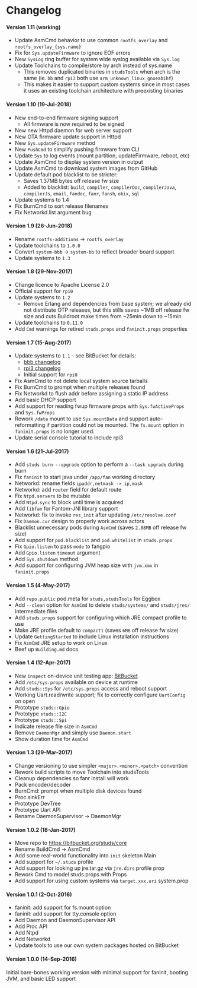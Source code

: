 # Changelog

#### Version 1.11 (working)
* Update AsmCmd behavior to use common `rootfs_overlay` and `rootfs_overlay_{sys.name}`
* Fix for `Sys.updateFirmware` to ignore EOF errors
* New `SysLog` ring buffer for system wide syslog available via `Sys.log`
* Update Toolchains to compile/store by arch instead of sys.name
    - This removes duplicated binaries in `studsTools` when arch is the
      same (ie. `bb` and `rpi3` both use `arm_unknown_linux_gnueabihf`)
    - This makes it easier to support custom systems since in most cases
      it uses an existing toolchain architecture with preexisting binaries

#### Version 1.10 (19-Jul-2018)
* New end-to-end firmware signing support
   - All firmware is now required to be signed
* New new Httpd daemon for web server support
* New OTA firmware update support in Httpd
* New `Sys.updateFirmware` method
* New `PushCmd` to simplify pushing firmware from CLI
* Update `Sys` to log events (mount partition, updateFirmware, reboot, etc)
* Update AsmCmd to display system version in output
* Update AsmCmd to download system images from GitHub
* Update default pod blacklist to be stricter:
   - Saves 1.37MB bytes off release fw size
   - Added to blacklist: `build`, `compiler`, `compilerDoc`, `compilerJava`,
     `compilerJs`, `email`, `fandoc`, `fanr`, `fansh`, `obix`, `sql`
* Update systems to 1.4
* Fix BurnCmd to sort release filenames
* Fix Networkd.list argument bug

#### Version 1.9 (26-Jun-2018)
* Rename `rootfs-additions` -> `rootfs_overlay`
* Update toolchains to `1.0.0`
* Convert `system-bbb` -> `system-bb` to reflect broader board support
* Update systems to `1.3`

#### Version 1.8 (29-Nov-2017)
* Change licence to Apache License 2.0
* Official support for `rpi0`
* Update systems to `1.2`
   - Remove Erlang and dependencies from base system; we already did not
     distribute OTP releases, but this stills saves ~1MB off release fw size
     and cuts Buildroot make times from ~25min down to ~15min
* Update toolchains to `0.11.0`
* Add `Cmd` warnings for retired `studs.props` and `faninit.props` properties

#### Version 1.7 (15-Aug-2017)
[bbb-1.1]:  https://bitbucket.org/studs/system-bbb/src/068f8e086a82a41975d3392b5a361df8747aa84d/changelog.md
[rpi3-1.1]: https://bitbucket.org/studs/system-rpi3/src/9db864004a9a0431f56016b39725abdb55095c0b/changelog.md

* Update systems to `1.1` - see BitBucket for details:
    - [bbb changelog][bbb-1.1]
    - [rpi3 changelog][rpi3-1.1]
    - Initial support for `rpi0`
* Fix AsmCmd to not delete local system source tarballs
* Fix BurnCmd to prompt when multiple releases found
* Fix Networkd to flush addr before assigning a static IP address
* Add basic DHCP support
* Add support for reading fwup firmware props with `Sys.fwActiveProps` and `Sys.fwProps`
* Rework `/data` mount to use `Sys.mountData` and support auto-reformatting if partition
  could not be mounted.  The `fs.mount` option in `faninit.props` is no longer used.
* Update serial console tutorial to include rpi3

#### Version 1.6 (21-Jul-2017)
* Add `studs burn --upgrade` option to perform a `--task upgrade` during burn
* Fix `faninit` to start java under `/app/fan` working directory
* Networkd: rename fields `ipaddr,netmask -> ip,mask`
* Networkd: add `router` field for default route
* Fix `Ntpd.servers` to be mutable
* Add `Ntpd.sync` to block until time is acquired
* Add `libfan` for Fantom-JNI library support
* Networkd: fix to invoke `res_init` after updating `/etc/resolve.conf`
* Fix `Daemon.cur` design to properly work across actors
* Blacklist unnecessary pods during `AsmCmd` (saves `2.88MB` off release fw size)
* Add support for `pod.blacklist` and `pod.whitelist` in `studs.props`
* Fix `Gpio.listen` to pass `mode` to fangpio
* Add `Gpio.listen` `timeout` argument
* Add `Sys.shutdown` method
* Add support for configuring JVM heap size with `jvm.xmx` in `faninit.props`

#### Version 1.5 (4-May-2017)
* Add `repo.public` pod.meta for `studs,studsTools` for Eggbox
* Add `--clean` option for `AsmCmd` to delete `studs/systems/` and `studs/jres/` intermediate files
* Add `studs.props` support for configuring which JRE compact profile to use
* Make JRE profile default to `compact1` (saves `6MB` off release fw size)
* Update `GettingStarted` to include Linux installation instructions
* Fix `AsmCmd` JRE setup to work on Linux
* Beef up `Building.md` docs

#### Version 1.4 (12-Apr-2017)
* New `inspect` on-device unit testing app: [BitBucket](https://bitbucket.org/studs/inspect)
* Add `/etc/sys.props` available on device at runtime
* Add `studs::Sys` for `/etc/sys.props` access and reboot support
* Working Uart.read/write support; fix to correctly configure `UartConfig` on open
* Prototype `studs::Gpio`
* Prototype `studs::I2C`
* Prototype `studs::Spi`
* Indicate release file size in `AsmCmd`
* Remove `DaemonMgr` and simply use `Daemon.start`
* Show duration time for `AsmCmd`

#### Version 1.3 (29-Mar-2017)
* Change versioning to use simpler `<major>.<minor>.<patch>` convention
* Rework build scripts to move Toolchain into studsTools
* Cleanup dependencies so fanr install will work
* Pack encoder/decoder
* BurnCmd: prompt when multiple disk devices found
* Proc.sinkErr
* Prototype DevTree
* Prototype Uart API
* Rename DaemonSupervisor -> DaemonMgr

#### Version 1.0.2 (18-Jan-2017)
* Move repo to https://bitbucket.org/studs/core
* Rename BuildCmd -> AsmCmd
* Add some real-world functionality into `init` skeleton Main
* Add support for `~/.studs` profile
* Add support for looking up jre.tar.gz via `jre.dirs` profile prop
* Rework Cmd to model studs.props with Props
* Add support for using custom systems via `target.xxx.uri` system.prop

#### Version 1.0.1 (2-Oct-2016)
* faninit: add support for fs.mount option
* faninit: add support for tty.console option
* Add Daemon and DaemonSupervisor API
* Add Proc API
* Add Ntpd
* Add Networkd
* Update tools to use our own system packages hosted on BitBucket

#### Version 1.0.0 (14-Sep-2016)
Initial bare-bones working version with minimal support
for faninit, booting JVM, and basic LED support